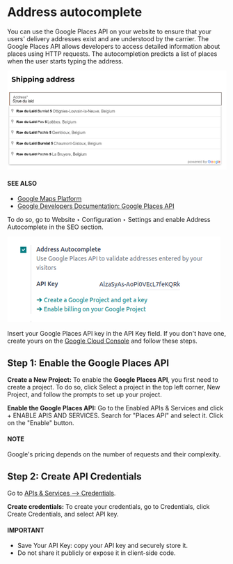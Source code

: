 # Address autocomplete

You can use the Google Places API on your website to ensure that your users' delivery addresses
exist and are understood by the carrier. The Google Places API allows developers to access detailed
information about places using HTTP requests. The autocompletion predicts a list of places when the
user starts typing the address.

![Address autocomplete example](../../../../_images/address-autocomplete-example.png)

#### SEE ALSO
- [Google Maps Platform](https://mapsplatform.google.com/maps-products)
- [Google Developers Documentation: Google Places API](https://developers.google.com/maps/documentation/places/web-service/autocomplete)

To do so, go to Website ‣ Configuration ‣ Settings and enable
Address Autocomplete in the SEO section.

![Enable address autocomplete](../../../../_images/enable-address-autocomplete.png)

Insert your Google Places API key in the API Key field. If you don't have
one, create yours on the [Google Cloud Console](https://console.cloud.google.com/getting-started)
and follow these steps.

<a id="address-autocomplete-generate-api-key"></a>

## Step 1: Enable the Google Places API

**Create a New Project:**
To enable the **Google Places API**, you first need to create a project. To do so, click
Select a project in the top left corner, New Project, and follow the prompts
to set up your project.

**Enable the Google Places API:**
Go to the Enabled APIs & Services and click + ENABLE APIS AND SERVICES.
Search for "Places API" and select it. Click on the "Enable" button.

#### NOTE
Google's pricing depends on the number of requests and their complexity.

## Step 2: Create API Credentials

Go to [APIs & Services --> Credentials](https://console.cloud.google.com/apis/credentials).

**Create credentials:**
To create your credentials, go to Credentials, click Create Credentials, and
select API key.

#### IMPORTANT
- Save Your API Key: copy your API key and securely store it.
- Do not share it publicly or expose it in client-side code.
